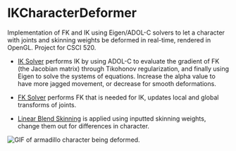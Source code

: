 # IKCharacterDeformer
Implementation of FK and IK using Eigen/ADOL-C solvers to let a character with joints and skinning weights be deformed in real-time, rendered in OpenGL. Project for CSCI 520.


- [IK Solver](https://github.com/meganfriedenberg/IKCharacterDeformer/blob/main/IKSolver/IK.cpp) performs IK by using ADOL-C to evaluate the gradient of FK (the Jacobian matrix) through Tikohonov regularization, and finally using Eigen to solve the systems of equations. Increase the alpha value to have more jagged movement, or decrease for smooth deformations.

- [FK Solver](https://github.com/meganfriedenberg/IKCharacterDeformer/blob/main/IKSolver/FK.cpp) performs FK that is needed for IK, updates local and global transforms of joints.

- [Linear Blend Skinning](https://github.com/meganfriedenberg/IKCharacterDeformer/blob/main/IKSolver/skinning.cpp) is applied using inputted skinning weights, change them out for differences in character. 


![GIF of armadillo character being deformed.](https://github.com/meganfriedenberg/meganfriedenberg.github.io/blob/master/images/IK.gif?raw=true)